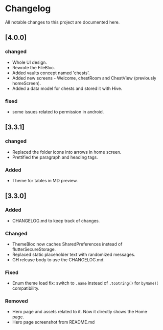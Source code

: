 # Changelog

All notable changes to this project are documented here.

## [4.0.0]
### changed
- Whole UI design.
- Rewrote the FileBloc.
- Added vaults concept named 'chests'.
- Added new screens - Welcome, chestRoom and ChestView (previously homeScreen).
- Added a data model for chests and stored it with Hive.

### fixed
- some issues related to permission in android.

## [3.3.1]
### changed
- Replaced the folder icons into arrows in home screen.
- Prettified the paragraph and heading tags.

### Added
- Theme for tables in MD preview.

## [3.3.0]
### Added
- CHANGELOG.md to keep track of changes.

### Changed
- ThemeBloc now caches SharedPreferences instead of flutterSecureStorage.
- Replaced static placeholder text with randomized messages.
- GH release body to use the CHANGELOG.md.

### Fixed
- Enum theme load fix: switch to `.name` instead of `.toString()` for `byName()` compatibility.

### Removed
- Hero page and assets related to it. Now it directly shows the Home page.
- Hero page screenshot from README.md
